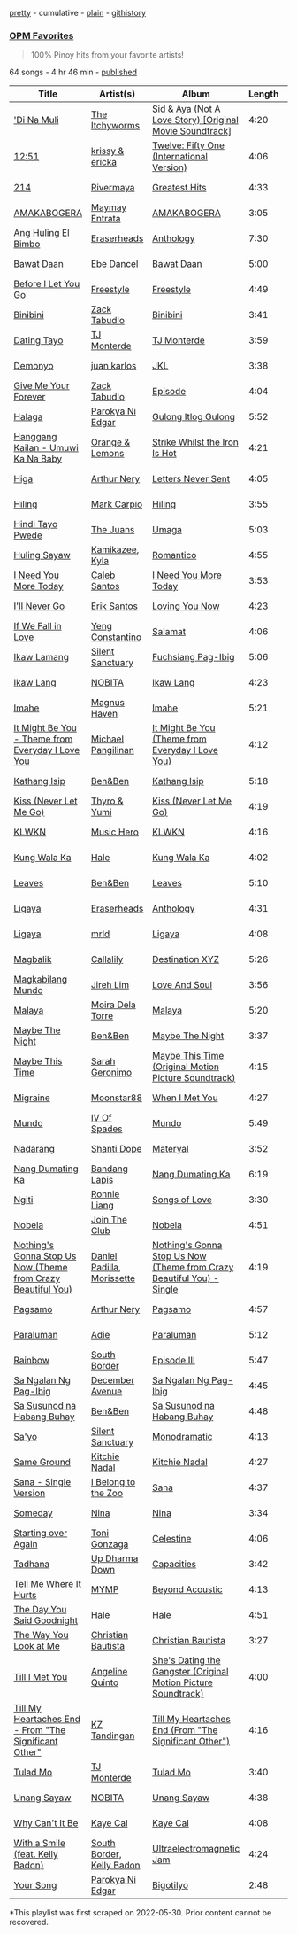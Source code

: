 [pretty](/playlists/pretty/37i9dQZF1DX4olOMiqFeqU.md) - cumulative - [plain](/playlists/plain/37i9dQZF1DX4olOMiqFeqU) - [githistory](https://github.githistory.xyz/mackorone/spotify-playlist-archive/blob/main/playlists/plain/37i9dQZF1DX4olOMiqFeqU)

### [OPM Favorites](https://open.spotify.com/playlist/37i9dQZF1DX4olOMiqFeqU)

> 100% Pinoy hits from your favorite artists!

64 songs - 4 hr 46 min - [published](https://open.spotify.com/playlist/2aC5BPUM0MsoTBT2ZjgARC)

| Title | Artist(s) | Album | Length | Added | Removed |
|---|---|---|---|---|---|
| ['Di Na Muli](https://open.spotify.com/track/2PO6blDCnOFWxudKu0XnmV) | [The Itchyworms](https://open.spotify.com/artist/5cYJYBMg1n71v7cvthr1SO) | [Sid & Aya \(Not A Love Story\) \[Original Movie Soundtrack\]](https://open.spotify.com/album/7djBOaRI4ItJ9Q9j1haJ4n) | 4:20 | 2022-04-19 |  |
| [12:51](https://open.spotify.com/track/1FHCU1rDAeaPsBW9byjJ0Q) | [krissy & ericka](https://open.spotify.com/artist/09DdQEMQaaq0f99vqqub3V) | [Twelve: Fifty One \(International Version\)](https://open.spotify.com/album/5M4GVkxOl3joHIkvNrAlbJ) | 4:06 | 2022-04-19 |  |
| [214](https://open.spotify.com/track/7gZ3kWNtIxFgxjsm5OTVMB) | [Rivermaya](https://open.spotify.com/artist/1ZTdxfZTeztyAgKUJVLxAI) | [Greatest Hits](https://open.spotify.com/album/65GkUxR6lYlCiYP4mqyZl1) | 4:33 | 2022-04-19 |  |
| [AMAKABOGERA](https://open.spotify.com/track/0s3blMulBSWhJoA6Cezb6Z) | [Maymay Entrata](https://open.spotify.com/artist/4JliYPIw09GespZAmZv6rI) | [AMAKABOGERA](https://open.spotify.com/album/1Eh38bZzUklsa4jPf0vDex) | 3:05 | 2022-06-13 |  |
| [Ang Huling El Bimbo](https://open.spotify.com/track/21LMl54FIe7J5oOoZzgeiQ) | [Eraserheads](https://open.spotify.com/artist/7374lH6kwx9uQATYQ9H3Cp) | [Anthology](https://open.spotify.com/album/2DIpgoeZAbwk3wF1qSDj8v) | 7:30 | 2022-04-19 |  |
| [Bawat Daan](https://open.spotify.com/track/0wUSZjJVblGKntOqBSWMdo) | [Ebe Dancel](https://open.spotify.com/artist/543f0NvGig5Moo9XROTUur) | [Bawat Daan](https://open.spotify.com/album/4acHD3ykZw3DYLcLW1Mqv3) | 5:00 | 2022-04-19 |  |
| [Before I Let You Go](https://open.spotify.com/track/5T8bLnWG8sg9ER8RKNZbCB) | [Freestyle](https://open.spotify.com/artist/0jarApAsbmiCkYhz0590mE) | [Freestyle](https://open.spotify.com/album/1UeL9KHbWPUf203QjU6NvN) | 4:49 | 2022-04-19 |  |
| [Binibini](https://open.spotify.com/track/2X5AFygz5SDYlXagyPw8kX) | [Zack Tabudlo](https://open.spotify.com/artist/67IN4cLJ7798gUapyZlmac) | [Binibini](https://open.spotify.com/album/0oJLtle44OSumLZj1WDEf0) | 3:41 | 2022-04-19 |  |
| [Dating Tayo](https://open.spotify.com/track/267RumTt5KeLBGl2KWxBL0) | [TJ Monterde](https://open.spotify.com/artist/7LvDTuFCBv08xm6u1pOMK0) | [TJ Monterde](https://open.spotify.com/album/01f1BJjxsFyuX580Fk8Gjk) | 3:59 | 2022-04-19 |  |
| [Demonyo](https://open.spotify.com/track/1WXs4O7mBxXglHJPwYweHq) | [juan karlos](https://open.spotify.com/artist/0a4r2EnsevvHCukoJ1xFwJ) | [JKL](https://open.spotify.com/album/67vvDiZLNyjNQ1gU6El7GC) | 3:38 | 2022-04-19 | 2022-06-11 |
| [Give Me Your Forever](https://open.spotify.com/track/4mzP5mHkRvGxdhdGdAH7EJ) | [Zack Tabudlo](https://open.spotify.com/artist/67IN4cLJ7798gUapyZlmac) | [Episode](https://open.spotify.com/album/7IW9irtFutjRET02MjOjdW) | 4:04 | 2022-04-19 |  |
| [Halaga](https://open.spotify.com/track/6pz4tdLoIDJdnpXnisSDCK) | [Parokya Ni Edgar](https://open.spotify.com/artist/2XHTklRsNMOOQT56Zm3WS4) | [Gulong Itlog Gulong](https://open.spotify.com/album/58vdgBfvgzQFZ2VreSPGmU) | 5:52 | 2022-06-13 | 2022-06-20 |
| [Hanggang Kailan \- Umuwi Ka Na Baby](https://open.spotify.com/track/5UhpceEr5XmbVwyoIUIRnh) | [Orange & Lemons](https://open.spotify.com/artist/1EUmQM6xgUQLUkJVcvSdey) | [Strike Whilst the Iron Is Hot](https://open.spotify.com/album/0S0yaR1MiuHfyAZPAtChVc) | 4:21 | 2022-04-19 |  |
| [Higa](https://open.spotify.com/track/63qA4ydokzNOFpsaNlsYsC) | [Arthur Nery](https://open.spotify.com/artist/7uDdl5V5AETSFY7K3muu22) | [Letters Never Sent](https://open.spotify.com/album/3H8htbv4nP3HIjpOCbxm67) | 4:05 | 2022-04-19 |  |
| [Hiling](https://open.spotify.com/track/6xQs6y6CpDqK9VKCktApEL) | [Mark Carpio](https://open.spotify.com/artist/2JEIN1g27pZdm3hKB9EwE5) | [Hiling](https://open.spotify.com/album/6E5TwOXhw6KyhX4P0p9vdK) | 3:55 | 2022-04-19 | 2022-06-25 |
| [Hindi Tayo Pwede](https://open.spotify.com/track/6VqZS3Wmf53pbfDBVEYvnP) | [The Juans](https://open.spotify.com/artist/1YlibpAvhJBbMZMBwN1KGv) | [Umaga](https://open.spotify.com/album/2m8pNsbpAvJYe7rbRpkhFF) | 5:03 | 2022-04-19 | 2022-06-25 |
| [Huling Sayaw](https://open.spotify.com/track/7L8GQLm6e7cGoMMUAgWCVp) | [Kamikazee](https://open.spotify.com/artist/4GBFKKuwmZUnAJt6nBal7A), [Kyla](https://open.spotify.com/artist/2vTbuBRo7ACOZ3JsCnaL7S) | [Romantico](https://open.spotify.com/album/0HYAcVSUVkfxzHKgHu6DqR) | 4:55 | 2022-04-19 |  |
| [I Need You More Today](https://open.spotify.com/track/761frfZtZ8I2g70UsjFfBK) | [Caleb Santos](https://open.spotify.com/artist/3XEHRbR9NMWfNzQ6TQMS9M) | [I Need You More Today](https://open.spotify.com/album/4TyVEjoScAou6qVjhXyYfp) | 3:53 | 2022-04-19 |  |
| [I'll Never Go](https://open.spotify.com/track/7cOn5x1L5pbM48Y1yVsYb4) | [Erik Santos](https://open.spotify.com/artist/7ygtjsCTrCQZAYYPOne9uE) | [Loving You Now](https://open.spotify.com/album/3FAABisVP7phjYvjinEYhs) | 4:23 | 2022-04-19 |  |
| [If We Fall in Love](https://open.spotify.com/track/7D4rSZoga8hqJqNOVcPde1) | [Yeng Constantino](https://open.spotify.com/artist/0DnjaQqb436AH1idffI6CQ) | [Salamat](https://open.spotify.com/album/20RBKgpWWNoA2xo7CRZfO5) | 4:06 | 2022-04-19 | 2022-06-16 |
| [Ikaw Lamang](https://open.spotify.com/track/2v5VIWMjZxeiG52KckiXxS) | [Silent Sanctuary](https://open.spotify.com/artist/4nGp682WMiKS4X217kPw8C) | [Fuchsiang Pag\-Ibig](https://open.spotify.com/album/08SEZDvRXrrNs1C2y73MLi) | 5:06 | 2022-04-19 |  |
| [Ikaw Lang](https://open.spotify.com/track/16iRlyUMJVPqz62DlomMre) | [NOBITA](https://open.spotify.com/artist/5GVk1KCKa1tdHRev4bMw7V) | [Ikaw Lang](https://open.spotify.com/album/1nft8RTZE2QYeDPPNEnCBx) | 4:23 | 2022-04-25 |  |
| [Imahe](https://open.spotify.com/track/65sEZZaxTjLMD8vNgPoMz5) | [Magnus Haven](https://open.spotify.com/artist/28B54RKpJrEmDoGSTjsfY6) | [Imahe](https://open.spotify.com/album/04KG42EaTfjaPbYHQ6wI3h) | 5:21 | 2022-04-19 |  |
| [It Might Be You \- Theme from Everyday I Love You](https://open.spotify.com/track/4FdQYoWFym37QDQ2GkEHi1) | [Michael Pangilinan](https://open.spotify.com/artist/1t2caVgyabZrVDAlmMGraV) | [It Might Be You \(Theme from Everyday I Love You\)](https://open.spotify.com/album/0obyXODEHnssLgwFovpusL) | 4:12 | 2022-04-19 |  |
| [Kathang Isip](https://open.spotify.com/track/3WUEs51GpcvlgU7lehLgLh) | [Ben&Ben](https://open.spotify.com/artist/4DAcJXcjX0zlQAZAPAx4Zb) | [Kathang Isip](https://open.spotify.com/album/4nQxblVnnFPehg9ujzdJ8L) | 5:18 | 2022-04-19 |  |
| [Kiss \(Never Let Me Go\)](https://open.spotify.com/track/4r3wYgrJ3Q30ldSk05e6KP) | [Thyro & Yumi](https://open.spotify.com/artist/0001ZVMPt41Vwzt1zsmuzp) | [Kiss \(Never Let Me Go\)](https://open.spotify.com/album/0tSrGWDVpvBzlD8OWSRmg6) | 4:19 | 2022-04-19 |  |
| [KLWKN](https://open.spotify.com/track/1pi3VCMlGVaXvrjlVOkBPN) | [Music Hero](https://open.spotify.com/artist/52gTrzyF0DyfkFl1DQz9Oq) | [KLWKN](https://open.spotify.com/album/1TmGJJPRkYoxPEAo0xFnQV) | 4:16 | 2022-04-19 |  |
| [Kung Wala Ka](https://open.spotify.com/track/4JSDhJVmo2UqdF7nxbyenn) | [Hale](https://open.spotify.com/artist/6Ww3OMFzCaO33ulKh1LBFN) | [Kung Wala Ka](https://open.spotify.com/album/4iaCi771IT9I2xwtnXnjlx) | 4:02 | 2022-04-19 |  |
| [Leaves](https://open.spotify.com/track/6wdCelHrPh7UfliNjwRTUv) | [Ben&Ben](https://open.spotify.com/artist/4DAcJXcjX0zlQAZAPAx4Zb) | [Leaves](https://open.spotify.com/album/5Yl1Bi501CuE72jaVK4e3y) | 5:10 | 2022-04-19 |  |
| [Ligaya](https://open.spotify.com/track/6SHSvo6OGgpneKfsxFGhhk) | [Eraserheads](https://open.spotify.com/artist/7374lH6kwx9uQATYQ9H3Cp) | [Anthology](https://open.spotify.com/album/2DIpgoeZAbwk3wF1qSDj8v) | 4:31 | 2022-06-13 | 2022-06-21 |
| [Ligaya](https://open.spotify.com/track/4IeuTj1pEHuL9vJSiEqEfR) | [mrld](https://open.spotify.com/artist/31fsDbpNPKe346urriO4ma) | [Ligaya](https://open.spotify.com/album/0ccUyUkrIynFO5USku5IHH) | 4:08 | 2022-04-19 | 2022-06-14 |
| [Magbalik](https://open.spotify.com/track/5zMR44ZH4KVZj4FlhTj3SE) | [Callalily](https://open.spotify.com/artist/4HOEnLufwAqJ2qoJPVnL01) | [Destination XYZ](https://open.spotify.com/album/3tIU2WCVDgPwnG4MraWwQ6) | 5:26 | 2022-04-19 | 2022-06-23 |
| [Magkabilang Mundo](https://open.spotify.com/track/5AjbSv7nkr78wzmuHEfjg0) | [Jireh Lim](https://open.spotify.com/artist/6urxZktbtGcTIIqxQZ1d8q) | [Love And Soul](https://open.spotify.com/album/1e0Tqcfn0eqgFicrFFYNMl) | 3:56 | 2022-04-19 |  |
| [Malaya](https://open.spotify.com/track/70bc7AZ8MN5niphOXyHpsD) | [Moira Dela Torre](https://open.spotify.com/artist/0rZRTXEmmPmx6gt92tBqIc) | [Malaya](https://open.spotify.com/album/05rQadwAVYTpNNnBoeTuj0) | 5:20 | 2022-04-19 |  |
| [Maybe The Night](https://open.spotify.com/track/1yDiru08Q6omDOGkZMPnei) | [Ben&Ben](https://open.spotify.com/artist/4DAcJXcjX0zlQAZAPAx4Zb) | [Maybe The Night](https://open.spotify.com/album/6LhZ3QMHGJeTes9cCTxK8e) | 3:37 | 2022-04-19 |  |
| [Maybe This Time](https://open.spotify.com/track/4wOISjicRMhm89CnvX7zuR) | [Sarah Geronimo](https://open.spotify.com/artist/6aiCKnIN68hohzU3ZzNq48) | [Maybe This Time \(Original Motion Picture Soundtrack\)](https://open.spotify.com/album/453Ok0696evJwrzN4DAa6c) | 4:15 | 2022-04-19 |  |
| [Migraine](https://open.spotify.com/track/7zzZmpw8L66ZPjH1M6qmOs) | [Moonstar88](https://open.spotify.com/artist/2kZThDGZcHl4klYYFk0v8n) | [When I Met You](https://open.spotify.com/album/4t3FtECyV1gClHmpBhXSfB) | 4:27 | 2022-04-19 |  |
| [Mundo](https://open.spotify.com/track/4u8RkgV6P4TLi89SmlUtv8) | [IV Of Spades](https://open.spotify.com/artist/4k9wp4ipHdA1bu1T4x1ZTG) | [Mundo](https://open.spotify.com/album/2p6QlBCrnKwUFC0wPN1kfV) | 5:49 | 2022-04-19 |  |
| [Nadarang](https://open.spotify.com/track/6LJ1p1h5EcMK4VPeCLDSoF) | [Shanti Dope](https://open.spotify.com/artist/6ogIjp0fsbUxlqy9q2rvrT) | [Materyal](https://open.spotify.com/album/7MCYCgE6fQHYkhj29FHRcY) | 3:52 | 2022-06-13 |  |
| [Nang Dumating Ka](https://open.spotify.com/track/7Kh9hYahcc7CY9ySWAhbfe) | [Bandang Lapis](https://open.spotify.com/artist/4slXciON4jYY6mqE9LjSFx) | [Nang Dumating Ka](https://open.spotify.com/album/0pKql5M2xJjgryZLA9H4T9) | 6:19 | 2022-05-11 |  |
| [Ngiti](https://open.spotify.com/track/1YY6iA00Q58TvDEh6rYaWf) | [Ronnie Liang](https://open.spotify.com/artist/6GbCVaJ6iTA0OnZaOiDpl0) | [Songs of Love](https://open.spotify.com/album/386MjtGdyMGEqjldwGVfFd) | 3:30 | 2022-04-19 |  |
| [Nobela](https://open.spotify.com/track/3vGkyQlCw8LklNip0ZUELC) | [Join The Club](https://open.spotify.com/artist/70ljCILl0aVXitf3K39YvT) | [Nobela](https://open.spotify.com/album/7kzETZloUVbyQLuqDnLPVV) | 4:51 | 2022-04-19 |  |
| [Nothing's Gonna Stop Us Now \(Theme from Crazy Beautiful You\)](https://open.spotify.com/track/0bN5xQD1krvZNn8bsiWfVb) | [Daniel Padilla](https://open.spotify.com/artist/5yVM85m9yNcHO6o0vaaVxW), [Morissette](https://open.spotify.com/artist/62WbvkXqQGvXQvw74GU3kQ) | [Nothing's Gonna Stop Us Now \(Theme from Crazy Beautiful You\) \- Single](https://open.spotify.com/album/3lfOcun9UzVA8x0JLrOicl) | 4:19 | 2022-04-19 |  |
| [Pagsamo](https://open.spotify.com/track/0WZqHCoOBXqgCCIsUZLC2a) | [Arthur Nery](https://open.spotify.com/artist/7uDdl5V5AETSFY7K3muu22) | [Pagsamo](https://open.spotify.com/album/668hRB0T4LU6a7HVspAMKy) | 4:57 | 2022-04-19 | 2022-06-14 |
| [Paraluman](https://open.spotify.com/track/2jbf9EytR7fzpSrPWAYCf9) | [Adie](https://open.spotify.com/artist/1DlYnIiliftt6R21Y5NOW2) | [Paraluman](https://open.spotify.com/album/0kQW4dCqjMfD2Vlrf6h8Cw) | 5:12 | 2022-04-19 | 2022-06-14 |
| [Rainbow](https://open.spotify.com/track/3VcVQmMivq2ISfKUmIuvMK) | [South Border](https://open.spotify.com/artist/6ZgBJRjJsK1iOJGKGZxEUv) | [Episode III](https://open.spotify.com/album/6bMej3xtNOTiiHLdhR4wzX) | 5:47 | 2022-04-19 |  |
| [Sa Ngalan Ng Pag\-Ibig](https://open.spotify.com/track/00mBzIWv5gHOYxwuEJXjOG) | [December Avenue](https://open.spotify.com/artist/4qFxP3qN9GsnZDOkAE6x2m) | [Sa Ngalan Ng Pag\-Ibig](https://open.spotify.com/album/7xconhHQKj7Be4P2KvUmFz) | 4:45 | 2022-04-19 |  |
| [Sa Susunod na Habang Buhay](https://open.spotify.com/track/3PgjBOoA5OytNGkglObpOd) | [Ben&Ben](https://open.spotify.com/artist/4DAcJXcjX0zlQAZAPAx4Zb) | [Sa Susunod na Habang Buhay](https://open.spotify.com/album/0U3q2NgWn97Fsns6dg7CzD) | 4:48 | 2022-04-19 |  |
| [Sa'yo](https://open.spotify.com/track/29xs643Q96uQLD8f7SxYYw) | [Silent Sanctuary](https://open.spotify.com/artist/4nGp682WMiKS4X217kPw8C) | [Monodramatic](https://open.spotify.com/album/4xxRoePLdITFIhrzUhmOaQ) | 4:13 | 2022-04-19 | 2022-06-25 |
| [Same Ground](https://open.spotify.com/track/5iNGxZ1waiyMFylg4QAHk6) | [Kitchie Nadal](https://open.spotify.com/artist/4OjU5UP0GFWeniBC82sGBY) | [Kitchie Nadal](https://open.spotify.com/album/7beVKW0o7iRoM0eRT3kGfk) | 4:27 | 2022-04-19 |  |
| [Sana \- Single Version](https://open.spotify.com/track/1X4l4i472kW5ofFP8Xo0x0) | [I Belong to the Zoo](https://open.spotify.com/artist/7tKpXx21KVUOR6vvDs6xtg) | [Sana](https://open.spotify.com/album/4njOhY51h2CBqdAX4o41U1) | 4:37 | 2022-04-19 |  |
| [Someday](https://open.spotify.com/track/1MkiRsYBkXbXvdiYvTTiQT) | [Nina](https://open.spotify.com/artist/2tQbSWgZLIB8MXMnsXVRro) | [Nina](https://open.spotify.com/album/1yx0lKqG8Z1J3IOxx4gbzs) | 3:34 | 2022-04-19 |  |
| [Starting over Again](https://open.spotify.com/track/7DpfL3u92JKKTys5w7jfY7) | [Toni Gonzaga](https://open.spotify.com/artist/5BAyYwbv8OSfqeXMjPgWX6) | [Celestine](https://open.spotify.com/album/2VGSxW3eF2Ass0Qlp7g2PY) | 4:06 | 2022-04-19 | 2022-06-24 |
| [Tadhana](https://open.spotify.com/track/6NFKf8vBApSvtzkapYmnVR) | [Up Dharma Down](https://open.spotify.com/artist/3wbCeEPAW6po7J46netxMT) | [Capacities](https://open.spotify.com/album/4SjshYHT8OeSHB6zun2Hxx) | 3:42 | 2022-04-19 |  |
| [Tell Me Where It Hurts](https://open.spotify.com/track/6mdmVPI2uIR2B2kHRRI8nb) | [MYMP](https://open.spotify.com/artist/5elcNQkZ6FCZA3grSOMngY) | [Beyond Acoustic](https://open.spotify.com/album/0tH9g6Q7va9BzCY2pAFygZ) | 4:13 | 2022-04-19 |  |
| [The Day You Said Goodnight](https://open.spotify.com/track/0HZ3OUVrGHxttD2EuHqRm3) | [Hale](https://open.spotify.com/artist/6Ww3OMFzCaO33ulKh1LBFN) | [Hale](https://open.spotify.com/album/472GgeFZaCdRLcL3cT0IAn) | 4:51 | 2022-04-19 |  |
| [The Way You Look at Me](https://open.spotify.com/track/1C3wg8sCIPqpNQx0wAL4DC) | [Christian Bautista](https://open.spotify.com/artist/4U78sK2D3zASSB6oSR38GQ) | [Christian Bautista](https://open.spotify.com/album/0qEwvzXNVsPFK7eftFej7Q) | 3:27 | 2022-04-19 |  |
| [Till I Met You](https://open.spotify.com/track/0JzwzRDkwZr8s1WRfNgUqA) | [Angeline Quinto](https://open.spotify.com/artist/7DW4ijH3n36QN0RlC0n649) | [She's Dating the Gangster \(Original Motion Picture Soundtrack\)](https://open.spotify.com/album/0NfAzxHZ4diQArSqZMTJHc) | 4:00 | 2022-04-19 |  |
| [Till My Heartaches End \- From "The Significant Other"](https://open.spotify.com/track/4isDU5tDNqFLQ5xQ9NgPmz) | [KZ Tandingan](https://open.spotify.com/artist/1mcqfNCReSFxun2vIWvC28) | [Till My Heartaches End \(From "The Significant Other"\)](https://open.spotify.com/album/6Mt2ypZ8Q48fAdqiVkw1kH) | 4:16 | 2022-04-19 |  |
| [Tulad Mo](https://open.spotify.com/track/1YDHJAVkG1Z6mnzu1Orpap) | [TJ Monterde](https://open.spotify.com/artist/7LvDTuFCBv08xm6u1pOMK0) | [Tulad Mo](https://open.spotify.com/album/4Rl0tuXTg3rfQJyMf2Ufa1) | 3:40 | 2022-04-19 |  |
| [Unang Sayaw](https://open.spotify.com/track/4iRRAvxPPWXQp3mV1rAbPF) | [NOBITA](https://open.spotify.com/artist/5GVk1KCKa1tdHRev4bMw7V) | [Unang Sayaw](https://open.spotify.com/album/05VgPoz2XrqlgnnOYBaPsk) | 4:38 | 2022-04-19 |  |
| [Why Can't It Be](https://open.spotify.com/track/0zFYa7NIpKhmom8zrZx7Ga) | [Kaye Cal](https://open.spotify.com/artist/0xNog7ZdcTq9sJFiIXJJTH) | [Kaye Cal](https://open.spotify.com/album/77ZkVwowfs27AEXl6GHiET) | 4:08 | 2022-04-19 | 2022-06-23 |
| [With a Smile \(feat\. Kelly Badon\)](https://open.spotify.com/track/6XmskR1cMfgys1W7dExmgi) | [South Border](https://open.spotify.com/artist/6ZgBJRjJsK1iOJGKGZxEUv), [Kelly Badon](https://open.spotify.com/artist/32pTJUDIqu5vvX5McsyU26) | [Ultraelectromagnetic Jam](https://open.spotify.com/album/7tfDmiKEApFiZmT5MzIN1o) | 4:24 | 2022-04-19 | 2022-06-25 |
| [Your Song](https://open.spotify.com/track/3OpGUlDmRUXh0NkIYWoIlD) | [Parokya Ni Edgar](https://open.spotify.com/artist/2XHTklRsNMOOQT56Zm3WS4) | [Bigotilyo](https://open.spotify.com/album/0kV35wyXIJKk04VRG0DdF4) | 2:48 | 2022-04-19 |  |

\*This playlist was first scraped on 2022-05-30. Prior content cannot be recovered.
